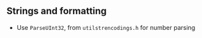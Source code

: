 Strings and formatting
------------------------
- Use `ParseUInt32`, from `utilstrencodings.h` for number parsing
